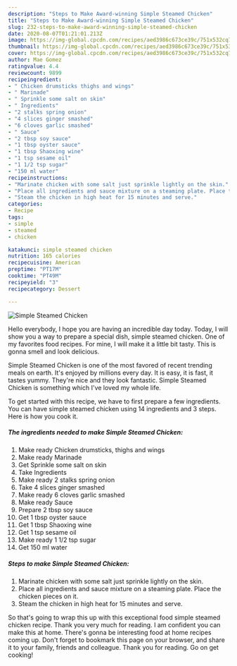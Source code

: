 ```yaml
---
description: "Steps to Make Award-winning Simple Steamed Chicken"
title: "Steps to Make Award-winning Simple Steamed Chicken"
slug: 232-steps-to-make-award-winning-simple-steamed-chicken
date: 2020-08-07T01:21:01.213Z
image: https://img-global.cpcdn.com/recipes/aed3986c673ce39c/751x532cq70/simple-steamed-chicken-recipe-main-photo.jpg
thumbnail: https://img-global.cpcdn.com/recipes/aed3986c673ce39c/751x532cq70/simple-steamed-chicken-recipe-main-photo.jpg
cover: https://img-global.cpcdn.com/recipes/aed3986c673ce39c/751x532cq70/simple-steamed-chicken-recipe-main-photo.jpg
author: Mae Gomez
ratingvalue: 4.4
reviewcount: 9899
recipeingredient:
- " Chicken drumsticks thighs and wings"
- " Marinade"
- " Sprinkle some salt on skin"
- " Ingredients"
- "2 stalks spring onion"
- "4 slices ginger smashed"
- "6 cloves garlic smashed"
- " Sauce"
- "2 tbsp soy sauce"
- "1 tbsp oyster sauce"
- "1 tbsp Shaoxing wine"
- "1 tsp sesame oil"
- "1 1/2 tsp sugar"
- "150 ml water"
recipeinstructions:
- "Marinate chicken with some salt just sprinkle lightly on the skin."
- "Place all ingredients and sauce mixture on a steaming plate. Place the chicken pieces on it."
- "Steam the chicken in high heat for 15 minutes and serve."
categories:
- Recipe
tags:
- simple
- steamed
- chicken

katakunci: simple steamed chicken 
nutrition: 165 calories
recipecuisine: American
preptime: "PT17M"
cooktime: "PT49M"
recipeyield: "3"
recipecategory: Dessert

---
```



![Simple Steamed Chicken](https://img-global.cpcdn.com/recipes/aed3986c673ce39c/751x532cq70/simple-steamed-chicken-recipe-main-photo.jpg)

Hello everybody, I hope you are having an incredible day today. Today, I will show you a way to prepare a special dish, simple steamed chicken. One of my favorites food recipes. For mine, I will make it a little bit tasty. This is gonna smell and look delicious.



Simple Steamed Chicken is one of the most favored of recent trending meals on earth. It's enjoyed by millions every day. It is easy, it is fast, it tastes yummy. They're nice and they look fantastic. Simple Steamed Chicken is something which I've loved my whole life.


To get started with this recipe, we have to first prepare a few ingredients. You can have simple steamed chicken using 14 ingredients and 3 steps. Here is how you cook it.

<!--inarticleads1-->

##### The ingredients needed to make Simple Steamed Chicken:

1. Make ready  Chicken drumsticks, thighs and wings
1. Make ready  Marinade
1. Get  Sprinkle some salt on skin
1. Take  Ingredients
1. Make ready 2 stalks spring onion
1. Take 4 slices ginger smashed
1. Make ready 6 cloves garlic smashed
1. Make ready  Sauce
1. Prepare 2 tbsp soy sauce
1. Get 1 tbsp oyster sauce
1. Get 1 tbsp Shaoxing wine
1. Get 1 tsp sesame oil
1. Make ready 1 1/2 tsp sugar
1. Get 150 ml water




<!--inarticleads2-->

##### Steps to make Simple Steamed Chicken:

1. Marinate chicken with some salt just sprinkle lightly on the skin.
1. Place all ingredients and sauce mixture on a steaming plate. Place the chicken pieces on it.
1. Steam the chicken in high heat for 15 minutes and serve.




So that's going to wrap this up with this exceptional food simple steamed chicken recipe. Thank you very much for reading. I am confident you can make this at home. There's gonna be interesting food at home recipes coming up. Don't forget to bookmark this page on your browser, and share it to your family, friends and colleague. Thank you for reading. Go on get cooking!
